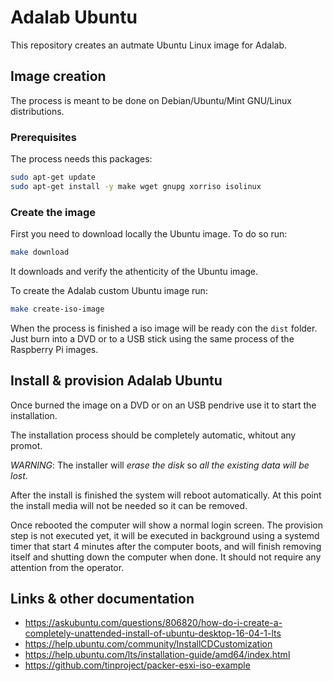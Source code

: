 # Adalab Ubuntu

This repository creates an autmate Ubuntu Linux image for Adalab.

## Image creation

The process is meant to be done on Debian/Ubuntu/Mint GNU/Linux distributions.

### Prerequisites

The process needs this packages:
```bash
sudo apt-get update
sudo apt-get install -y make wget gnupg xorriso isolinux
```

### Create the image

First you need to download locally the Ubuntu image. To do so run:

```bash
make download
```

It downloads and verify the athenticity of the Ubuntu image.

To create the Adalab custom Ubuntu image run:

```bash
make create-iso-image
```

When the process is finished a iso image will be ready con the `dist` folder.
Just burn into a DVD or to a USB stick using the same process of the Raspberry Pi images.


## Install & provision Adalab Ubuntu

Once burned the image on a DVD or on an USB pendrive use it to start the installation.

The installation process should be completely automatic, whitout any promot.
 
*WARNING*: The installer will *erase the disk* so *all the existing data will be lost*.

After the install is finished the system will reboot automatically. At this point the install media will not be needed 
so it can be removed.

Once rebooted the computer will show a normal login screen. The provision step is not executed yet, it will be executed 
in background using a systemd timer that start 4 minutes after the computer boots, and will finish removing itself and 
shutting down the computer when done. It should not require any attention from the operator.

## Links & other documentation

- https://askubuntu.com/questions/806820/how-do-i-create-a-completely-unattended-install-of-ubuntu-desktop-16-04-1-lts
- https://help.ubuntu.com/community/InstallCDCustomization
- https://help.ubuntu.com/lts/installation-guide/amd64/index.html
- https://github.com/tinproject/packer-esxi-iso-example




